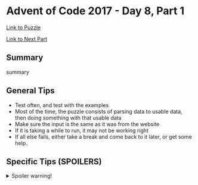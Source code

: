 # Advent of Code 2017 - Day 8, Part 1

[Link to Puzzle](https://adventofcode.com/2017/day/8)

[Link to Next Part](https://github.com/CodingAP/unofficial-aoc-syllabus/blob/main/years/2017/day8/part2.md)

## Summary
summary

## General Tips
- Test often, and test with the examples
- Most of the time, the puzzle consists of parsing data to usable data, then doing something with that usable data
- Make sure the input is the same as it was from the website
- If it is taking a while to run, it may not be working right
- If all else fails, either take a break and come back to it later, or get some help.

## Specific Tips (SPOILERS)
<details> <summary>Spoiler warning!</summary>

specific tips

</details>